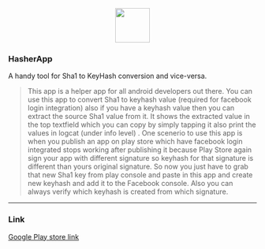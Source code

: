 <div align="center">
<img src="https://lh3.googleusercontent.com/xNklVYUmoK9h2bc3mf41gAsr5y0RAhe62A5uG-iDEg5-fKe1lCLPj3iNL-2orpG1ypY=s180-rw" alt="" width="70px" height="70px">
</div>

### HasherApp
A handy tool for Sha1 to KeyHash conversion and vice-versa.

>This app is a helper app for all android developers out there. You can use this app to convert Sha1 to keyhash value (required for facebook login integration) also if you have a keyhash value
then you can extract the source Sha1 value from it. It shows the extracted value in the top textfield which you can copy by simply tapping it also print the values in logcat (under info level) .
One scenerio to use this app is when you publish an app on play store which have facebook login integrated stops working after publishing it because Play Store again sign your app with
different signature so keyhash for that signature is different than yours original signature. So now you just have to grab that new Sha1 key from play console and paste in this app and create new keyhash and add it to the Facebook console. Also you can always verify which keyhash is created from which signature.

----------

### Link
<a href ="https://play.google.com/store/apps/details?id=com.hasher" >Google Play store link</a>


